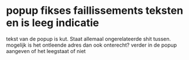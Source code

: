 # popup fikses faillissements teksten en is leeg indicatie

tekst van de popup is kut. Staat allemaal ongerelateerde shit tussen.
mogelijk is het ontleende adres dan ook onterecht?
verder in de popup aangeven of het leegstaat of niet

